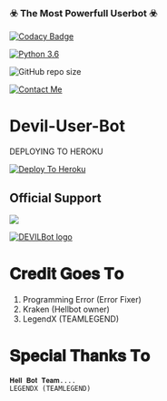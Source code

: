 ### ☣️ The Most Powerfull Userbot ☣️

[![Codacy Badge](https://api.codacy.com/project/badge/Grade/f7c51539e67b483bb8d7749acca51d3a)](https://app.codacy.com/gh/lucifeermorningstar/deviluserbot?utm_source=github.com&utm_medium=referral&utm_content=lucifeermorningstar/deviluserbot&utm_campaign=Badge_Grade_Settings)

[![Python 3.6](https://img.shields.io/badge/Python-3.6%20or%20newer-blue.svg)](https://www.python.org/downloads/release/python-360/)

![GitHub repo size](https://img.shields.io/github/repo-size/lucifeermorningstar/deviluserbot)

[![Contact Me](https://img.shields.io/badge/Telegram-Contact%20Me-informational)](https://t.me/lucifeermorningstar)


# Devil-User-Bot

DEPLOYING TO HEROKU

[![Deploy To Heroku](https://www.herokucdn.com/deploy/button.svg)](https://heroku.com/deploy?template=https://github.com/lucifeermorningstar/devilpack)

## Official Support
<a href="https://github.com/devilmasters/deviluserbot_772?organization=devilmasters&organization=devilmasters"><img src="https://img.shields.io/badge/Join-Support%20Group-red.svg?style=for-the-badge&logo=Telegram"></a>


[![DEVILBot logo](https://telegra.ph/file/b907cf4d03ef1298fe623.jpg)](https://t.me/deviluserbot)
# 𝐂𝐫𝐞𝐝𝐢𝐭 𝐆𝐨𝐞𝐬 𝐓𝐨
1. Programming Error (Error Fixer) 
2. Kraken (Hellbot owner) 
3. LegendX (TEAMLEGEND) 

# 𝐒𝐩𝐞𝐜𝐢𝐚𝐥 𝐓𝐡𝐚𝐧𝐤𝐬 𝐓𝐨
     
    𝐇𝐞𝐥𝐥 𝐁𝐨𝐭 𝐓𝐞𝐚𝐦.... 
    LEGENDX (TEAMLEGEND)


